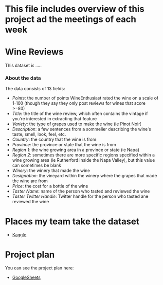 # This file includes overview of this project ad the meetings of each week


# Wine Reviews

This dataset is .....


### About the data

The data consists of 13 fields:

- *Points*: the number of points WineEnthusiast rated the wine on a scale of 1-100 (though they say they only post reviews for wines that score >=80)
- *Title*: the title of the wine review, which often contains the vintage if you're interested in extracting that feature
- *Variety*: the type of grapes used to make the wine (ie Pinot Noir)
- *Description*: a few sentences from a sommelier describing the wine's taste, smell, look, feel, etc.
- *Country*: the country that the wine is from
- *Province*: the province or state that the wine is from
- *Region 1*: the wine growing area in a province or state (ie Napa)
- *Region 2*: sometimes there are more specific regions specified within a wine growing area (ie Rutherford inside the Napa Valley), but this value can sometimes be blank
- *Winery*: the winery that made the wine
- *Designation*: the vineyard within the winery where the grapes that made the wine are from
- *Price*: the cost for a bottle of the wine 
- *Taster Name*: name of the person who tasted and reviewed the wine
- *Taster Twitter Handle*: Twitter handle for the person who tasted ane reviewed the wine


# Places my team take the dataset

- [Kaggle](https://www.kaggle.com/zynicide/wine-reviews)


# Project plan 

You can see the project plan here:
- [GoogleSheets](https://docs.google.com/spreadsheets/d/1a6YCNYcfdeE-low_JD90kefmyRYT_R-RUc9q5kXrmbk/edit?usp=sharing)
